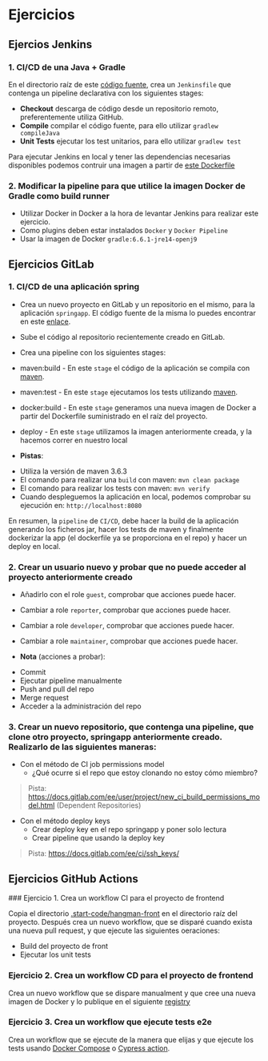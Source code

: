 # Ejercicios
 
## Ejercios Jenkins
 
### 1. CI/CD de una Java + Gradle
 
En el directorio raíz de este [código fuente](./jenkins-resources), crea un `Jenkinsfile` que contenga un pipeline declarativa con los siguientes stages:
 
* **Checkout** descarga de código desde un repositorio remoto, preferentemente utiliza GitHub.
* **Compile** compilar el código fuente, para ello utilizar `gradlew compileJava`
* **Unit Tests** ejecutar los test unitarios, para ello utilizar `gradlew test`
 
Para ejecutar Jenkins en local y tener las dependencias necesarias disponibles podemos contruir una imagen a partir de [este Dockerfile](./jenkins-resources/gradle.Dockerfile)
 
### 2. Modificar la pipeline para que utilice la imagen Docker de Gradle como build runner

* Utilizar Docker in Docker a la hora de levantar Jenkins para realizar este ejercicio.
* Como plugins deben estar instalados `Docker` y `Docker Pipeline`
* Usar la imagen de Docker `gradle:6.6.1-jre14-openj9`
 
## Ejercicios GitLab
 
### 1. CI/CD de una aplicación spring
 
* Crea un nuevo proyecto en GitLab y un repositorio en el mismo, para la aplicación `springapp`. El código fuente de la misma lo puedes encontrar en este [enlace](../02-gitlab/springapp).
* Sube el código al repositorio recientemente creado en GitLab.
* Crea una pipeline con los siguientes stages:
 * maven:build - En este `stage` el código de la aplicación se compila con [maven](https://maven.apache.org/).
 * maven:test - En este `stage` ejecutamos los tests utilizando [maven](https://maven.apache.org/).
 * docker:build - En este `stage` generamos una nueva imagen de Docker a partir del Dockerfile suministrado en el raíz del proyecto.
 * deploy - En este `stage` utilizamos la imagen anteriormente creada, y la hacemos correr en nuestro local
 
* **Pistas**:
 - Utiliza la versión de maven 3.6.3
 - El comando para realizar una `build` con maven: `mvn clean package`
 - El comando para realizar los tests con maven: `mvn verify`
 - Cuando despleguemos la aplicación en local, podemos comprobar su ejecución en: `http://localhost:8080`
 
En resumen, la `pipeline` de `CI/CD`, debe hacer la build de la aplicación generando los ficheros jar, hacer los tests de maven y finalmente dockerizar la app (el dockerfile ya se proporciona en el repo) y hacer un deploy en local.
 
### 2. Crear un usuario nuevo y probar que no puede acceder al proyecto anteriormente creado
* Añadirlo con el role `guest`, comprobar que acciones puede hacer.
* Cambiar a role `reporter`, comprobar que acciones puede hacer.
* Cambiar a role `developer`, comprobar que acciones puede hacer.
* Cambiar a role `maintainer`, comprobar que acciones puede hacer.
 
* **Nota** (acciones a probar):
 - Commit
 - Ejecutar pipeline manualmente
 - Push and pull del repo
 - Merge request
 - Acceder a la administración del repo
 
### 3. Crear un nuevo repositorio, que contenga una pipeline, que clone otro proyecto, springapp anteriormente creado. Realizarlo de las siguientes maneras:
  
* Con el método de CI job permissions model
   - ¿Qué ocurre si el repo que estoy clonando no estoy cómo miembro?
 > Pista: https://docs.gitlab.com/ee/user/project/new_ci_build_permissions_model.html (Dependent Repositories)
 * Con el método deploy keys
   - Crear deploy key en el repo springapp y poner solo lectura
   - Crear pipeline que usando la deploy key
 > Pista: https://docs.gitlab.com/ee/ci/ssh_keys/
 

## Ejercicios GitHub Actions

### Ejercicio 1. Crea un workflow CI para el proyecto de frontend

Copia el directorio [.start-code/hangman-front](../04-github-actions/.start-code/hangman-front) en el directorio raíz del proyecto. Después crea un nuevo workflow, que se disparé cuando exista una nueva pull request, y que ejecute las siguientes oeraciones:

* Build del proyecto de front
* Ejecutar los unit tests

### Ejercicio 2. Crea un workflow CD para el proyecto de frontend

Crea un nuevo workflow que se dispare manualment y que cree una nueva imagen de Docker y lo publique en el siguiente [registry](https://docs.github.com/en/packages/working-with-a-github-packages-registry/working-with-the-container-registry)


### Ejercicio 3. Crea un workflow que ejecute tests e2e

Crea un workflow que se ejecute de la manera que elijas y que ejecute los tests usando [Docker Compose](https://docs.docker.com/compose/gettingstarted/) o [Cypress action](https://github.com/cypress-io/github-action).